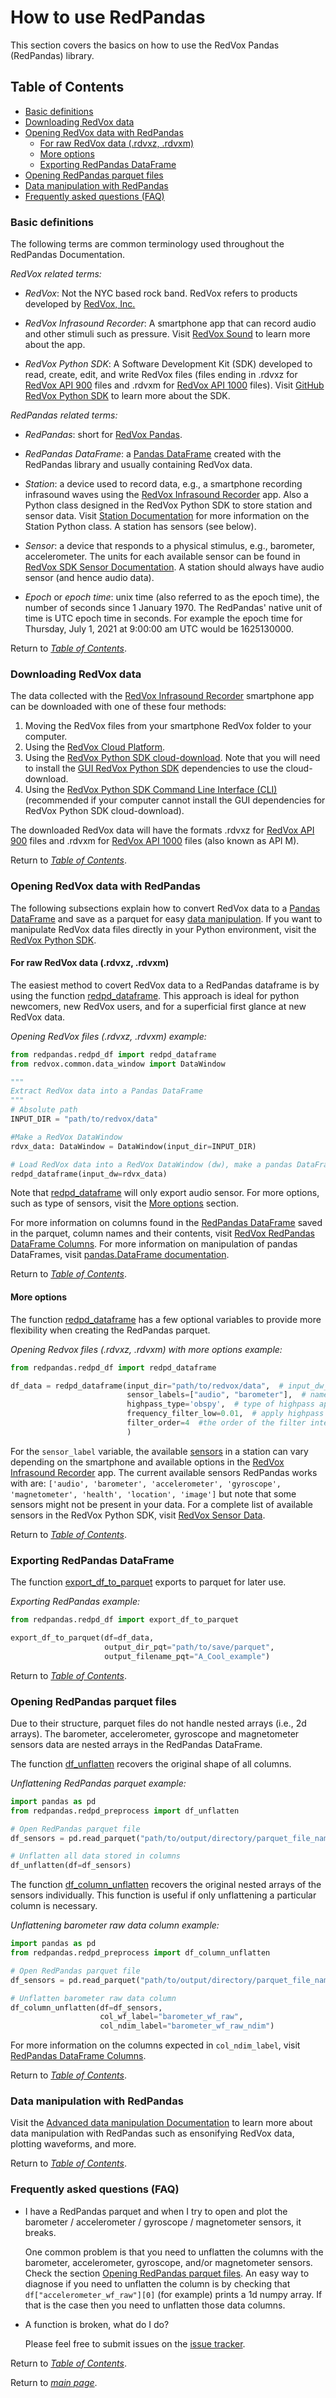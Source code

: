 # How to use RedPandas

This section covers the basics on how to use the RedVox Pandas (RedPandas) library.


## Table of Contents

<!-- toc -->

- [Basic definitions](#basic-definitions)
- [Downloading RedVox data](#downloading-redvox-data)
- [Opening RedVox data with RedPandas](#opening-redvox-data-with-redpandas)
    - [For raw RedVox data (.rdvxz, .rdvxm)](#for-raw-redvox-data-rdvxz-rdvxm)
    - [More options](#more-options)
    - [Exporting RedPandas DataFrame](#exporting-redpandas-dataframe)
- [Opening RedPandas parquet files](#opening-redpandas-parquet-files)
- [Data manipulation with RedPandas](#data-manipulation-with-redpandas)
- [Frequently asked questions (FAQ)](#frequently-asked-questions-faq)

<!-- tocstop -->

### Basic definitions

The following terms are common terminology used throughout the RedPandas Documentation.

_RedVox related terms:_

- _RedVox_: Not the NYC based rock band. RedVox refers to products developed by [RedVox, Inc.](http://nelha.hawaii.gov/our-clients/redvox/)

- _RedVox Infrasound Recorder_: A smartphone app that can record audio and other stimuli such as pressure. 
Visit [RedVox Sound](https://www.redvoxsound.com) to learn more about the app.

- _RedVox Python SDK_: A Software Development Kit (SDK) developed to read, create, edit, and write RedVox files 
(files ending in .rdvxz for [RedVox API 900](https://bitbucket.org/redvoxhi/redvox-protobuf-api/src/master/) 
 files and .rdvxm for [RedVox API 1000](https://github.com/RedVoxInc/redvox-api-1000) files). Visit
  [GitHub RedVox Python SDK](https://github.com/RedVoxInc/redvox-python-sdk) to learn more about the SDK.

_RedPandas related terms:_

- _RedPandas_: short for [RedVox Pandas](https://pypi.org/project/redvox-pandas/).

- _RedPandas DataFrame_: a [Pandas DataFrame](https://pandas.pydata.org/pandas-docs/stable/reference/api/pandas.DataFrame.html)
created with the RedPandas library and usually containing RedVox data.

- _Station_: a device used to record data, e.g., a smartphone recording infrasound waves using the
[RedVox Infrasound Recorder](https://www.redvoxsound.com/) app. Also a Python class designed in the RedVox Python SDK to
store station and sensor data. Visit 
[Station Documentation](https://github.com/RedVoxInc/redvox-python-sdk/tree/master/docs/python_sdk/data_window/station)
for more information on the Station Python class. A station has sensors (see below).

- _Sensor_: a device that responds to a physical stimulus, e.g., barometer, accelerometer. The units for each available sensor can
be found in [RedVox SDK Sensor Documentation](https://github.com/RedVoxInc/redvox-python-sdk/tree/master/docs/python_sdk/data_window/station#sensor-data-dataframe-access).
A station should always have audio sensor (and hence audio data).

- _Epoch_ or _epoch time_: unix time (also referred to as the epoch time), the number of seconds since 1 January 1970. 
The RedPandas' native unit of time is UTC epoch time in seconds. For example the epoch time for Thursday, July 1, 2021 at 9:00:00 am
UTC would be 1625130000.


Return to _[Table of Contents](#table-of-contents)_.

### Downloading RedVox data

The data collected with the [RedVox Infrasound Recorder](https://www.redvoxsound.com/) smartphone app can be downloaded 
with one of these four methods:

1) Moving the RedVox files from your smartphone RedVox folder to your computer.
2) Using the [RedVox Cloud Platform](https://beta.redvox.io/#/home).
3) Using the [RedVox Python SDK cloud-download](https://github.com/RedVoxInc/redvox-python-sdk/tree/master/docs/python_sdk/cli#cloud-download-command-details). Note that you will need to install the [GUI RedVox Python SDK](https://github.com/RedVoxInc/redvox-python-sdk/blob/master/docs/python_sdk/installation.md#installing-optional-dependencies) 
dependencies to use the cloud-download.
4) Using the [RedVox Python SDK Command Line Interface (CLI)](https://github.com/RedVoxInc/redvox-python-sdk/tree/master/docs/python_sdk/cli#data-req-command-details) 
(recommended if your computer cannot install the GUI dependencies for RedVox Python SDK cloud-download).


The downloaded RedVox data will have the formats .rdvxz for [RedVox API 900](https://bitbucket.org/redvoxhi/redvox-protobuf-api/src/master/) 
files and .rdvxm for [RedVox API 1000](https://github.com/RedVoxInc/redvox-api-1000) files (also known as API M).

Return to _[Table of Contents](#table-of-contents)_.

### Opening RedVox data with RedPandas

The following subsections explain how to convert RedVox data to a 
[Pandas DataFrame](https://pandas.pydata.org/pandas-docs/stable/reference/api/pandas.DataFrame.html) and save as a parquet 
for easy [data manipulation](advance_use_redpandas.md). 
If you want to manipulate RedVox data files directly in your Python environment, visit the [RedVox Python SDK](https://github.com/RedVoxInc/redvox-python-sdk/tree/master/docs/python_sdk).


#### For raw RedVox data (.rdvxz, .rdvxm)

The easiest method to covert RedVox data to a RedPandas dataframe is by using the function
[redpd_dataframe](https://redvoxinc.github.io/redpandas/redpd_df.html#redpandas.redpd_df.redpd_dataframe). 
This approach is ideal for python newcomers, new RedVox users, and for a superficial first glance at new RedVox data.

_Opening RedVox files (.rdvxz, .rdvxm) example:_

```python
from redpandas.redpd_df import redpd_dataframe
from redvox.common.data_window import DataWindow

"""
Extract RedVox data into a Pandas DataFrame
"""
# Absolute path
INPUT_DIR = "path/to/redvox/data"

#Make a RedVox DataWindow
rdvx_data: DataWindow = DataWindow(input_dir=INPUT_DIR)

# Load RedVox data into a RedVox DataWindow (dw), make a pandas DataFrame and save it as parquet
redpd_dataframe(input_dw=rdvx_data)
```
Note that [redpd_dataframe](https://redvoxinc.github.io/redpandas/redpd_df.html#redpandas.redpd_df.redpd_dataframe) 
will only export audio sensor. For more options, such as type of sensors, visit the [More options](#more-options) section.

For more information on columns found in the [RedPandas DataFrame](#basic-definitions) saved in the parquet, column names 
and their contents, visit [RedVox RedPandas DataFrame Columns](https://github.com/RedVoxInc/redpandas/blob/master/docs/redpandas/columns_name.md#redpandas-dataframe-columns). 
For more information on manipulation of pandas DataFrames, visit [pandas.DataFrame documentation](https://pandas.pydata.org/docs/reference/api/pandas.DataFrame.html).

Return to _[Table of Contents](#table-of-contents)_.

#### More options

The function [redpd_dataframe](https://redvoxinc.github.io/redpandas/redpd_df.html#redpandas.redpd_df.redpd_dataframe)
 has a few optional variables to provide more flexibility when creating the RedPandas parquet.

_Opening Redvox files (.rdvxz, .rdvxm) with more options example:_

```python
from redpandas.redpd_df import redpd_dataframe

df_data = redpd_dataframe(input_dir="path/to/redvox/data",  # input_dw_or_path directory where the data is located. Only variable REQUIRED
                          sensor_labels=["audio", "barometer"],  # name of sensors, if None, audio will be loaded
                          highpass_type='obspy',  # type of highpass applied: 'obspy', 'butter', 'rc', default 'obspy'
                          frequency_filter_low=0.01,  # apply highpass filter
                          filter_order=4  #the order of the filter integer. Default is 4
                          )  
```

For the ``sensor_label`` variable, the available [sensors](#basic-definitions) in a station can vary depending on the smartphone and available options
in the [RedVox Infrasound Recorder](https://www.redvoxsound.com/) app. The current available sensors RedPandas works with 
are: ``['audio', 'barometer', 'accelerometer', 'gyroscope', 'magnetometer', 'health', 'location', 'image']`` but note that 
some sensors might not be present in your data. For a complete list of available sensors in the RedVox Python SDK, visit 
[RedVox Sensor Data](https://github.com/RedVoxInc/redvox-python-sdk/tree/master/docs/python_sdk/data_window/station#sensor-data-dataframe-access). 

Return to _[Table of Contents](#table-of-contents)_.

### Exporting RedPandas DataFrame

The function [export_df_to_parquet](https://redvoxinc.github.io/redpandas/redpd_df.html#redpandas.redpd_df.export_df_to_parquet)
exports to parquet for later use.

_Exporting RedPandas example:_
```python
from redpandas.redpd_df import export_df_to_parquet

export_df_to_parquet(df=df_data,
                     output_dir_pqt="path/to/save/parquet",
                     output_filename_pqt="A_Cool_example")
```
Return to _[Table of Contents](#table-of-contents)_.

### Opening RedPandas parquet files

Due to their structure, parquet files do not handle nested arrays (i.e., 2d arrays). The barometer, accelerometer, gyroscope and magnetometer sensors data are 
nested arrays in the RedPandas DataFrame. 

The function [df_unflatten](https://redvoxinc.github.io/redpandas/redpd_preprocess.html#redpandas.redpd_preprocess.df_unflatten)
recovers the original shape of all columns.

_Unflattening RedPandas parquet example:_
```python
import pandas as pd
from redpandas.redpd_preprocess import df_unflatten

# Open RedPandas parquet file
df_sensors = pd.read_parquet("path/to/output/directory/parquet_file_name.parquet")

# Unflatten all data stored in columns
df_unflatten(df=df_sensors)
```

The function [df_column_unflatten](https://redvoxinc.github.io/redpandas/redpd_preprocess.html#redpandas.redpd_preprocess.df_column_unflatten) 
recovers the original nested arrays of the sensors individually. This function is useful if only unflattening a particular column is necessary.

_Unflattening barometer raw data column example:_
```python
import pandas as pd
from redpandas.redpd_preprocess import df_column_unflatten

# Open RedPandas parquet file
df_sensors = pd.read_parquet("path/to/output/directory/parquet_file_name.parquet")

# Unflatten barometer raw data column
df_column_unflatten(df=df_sensors,
                    col_wf_label="barometer_wf_raw",
                    col_ndim_label="barometer_wf_raw_ndim")

```
For more information on the columns expected in ``col_ndim_label``, visit [RedPandas DataFrame Columns](columns_name.md#columns-related-to-parquet-savingopening).

Return to _[Table of Contents](#table-of-contents)_.


### Data manipulation with RedPandas

Visit the [Advanced data manipulation Documentation](advance_use_redpandas.md) to learn more about data manipulation with 
RedPandas such as ensonifying RedVox data, plotting waveforms, and more.

Return to _[Table of Contents](#table-of-contents)_.


### Frequently asked questions (FAQ)

- I have a RedPandas parquet and when I try to open and plot the barometer / accelerometer / gyroscope / magnetometer 
        sensors, it breaks.

    One common problem is that you need to unflatten the columns with the barometer, accelerometer, gyroscope, and/or 
    magnetometer sensors. Check the section [Opening RedPandas parquet files](#opening-redpandas-parquet-files).
    An easy way to diagnose if you need to unflatten the column is by checking that ``df["accelerometer_wf_raw"][0]`` (for example) 
    prints a 1d numpy array. If that is the case then you need to unflatten those data columns.

- A function is broken, what do I do?

    Please feel free to submit issues on the [issue tracker](https://github.com/RedVoxInc/redpandas/issues). 


Return to _[Table of Contents](#table-of-contents)_.

Return to _[main page](https://github.com/RedVoxInc/redpandas#redpandas)_.
